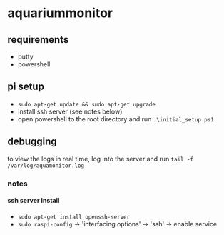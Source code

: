 # aquariummonitor

## requirements
- putty
- powershell

## pi setup
- `sudo apt-get update && sudo apt-get upgrade`
- install ssh server (see notes below)
- open powershell to the root directory and run `.\initial_setup.ps1`

## debugging
to view the logs in real time, log into the server and run `tail -f /var/log/aquamonitor.log`


### notes
#### ssh server install
- `sudo apt-get install openssh-server`
- `sudo raspi-config` -> 'interfacing options' -> 'ssh' -> enable service